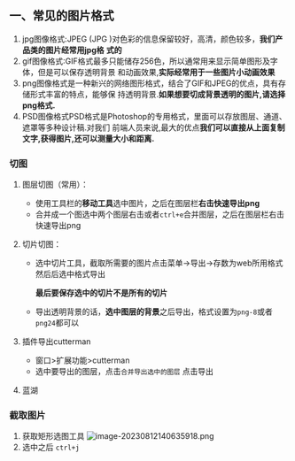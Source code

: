 ## 一、常见的图片格式

1. jpg图像格式:JPEG (JPG )对色彩的信息保留较好，高清，颜色较多，**我们产品类的图片经常用jpg格**
**式的**
2. gif图像格式∶GIF格式最多只能储存256色，所以通常用来显示简单图形及字体，但是可以保存透明背景
和动画效果,**实际经常用于一些图片小动画效果**
3. png图像格式是一种新兴的网络图形格式，结合了GIF和JPEG的优点，具有存储形式丰富的特点，能够保
持透明背景.**如果想要切成背景透明的图片,请选择png格式.**
4. PSD图像格式PSD格式是Photoshop的专用格式，里面可以存放图层、通道、遮罩等多种设计稿.对我们
    前端人员来说,最大的优点**我们可以直接从上面复制文字,获得图片,还可以测量大小和距离.**

### 切图

1. 图层切图（常用）：
   - 使用工具栏的**移动工具**选中图片，之后在图层栏**右击快速导出png**
   - 合并成一个图选中两个图层右击或者`ctrl+e`合并图层，之后在图层栏右击快速导出png

2. 切片切图：

   - 选中切片工具，截取所需要的图片点击菜单->导出->存数为web所用格式然后后选中格式导出

     **最后要保存选中的切片不是所有的切片**

   - 导出透明背景的话，**选中图层的背景**之后导出，格式设置为`png-8`或者`png24`都可以

3. 插件导出cutterman

   - 窗口>扩展功能>cutterman
   - 选中要导出的图层，点击`合并导出选中的图层` 点击导出
   
4. 蓝湖



### 截取图片

1. 获取矩形选图工具
    ![image-20230812140635918.png](..%2Fassets%2Fmarkdown%2Fassets%2Fps.assets%2Fimage-20230812140635918.png)
2. 选中之后 `ctrl+j`